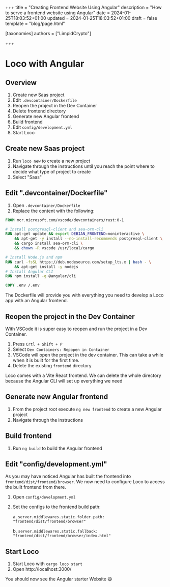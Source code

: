 +++
title = "Creating Frontend Website Using Angular"
description = "How to serve a frontend website using Angular"
date = 2024-01-25T18:03:52+01:00
updated = 2024-01-25T18:03:52+01:00
draft = false
template = "blog/page.html"

[taxonomies]
authors = ["LimpidCrypto"]

+++
# Loco with Angular

## Overview

1. Create new Saas project
2. Edit `.devcontainer/Dockerfile`
3. Reopen the project in the Dev Container
4. Delete frontend directory
5. Generate new Angular frontend
6. Build frontend
7. Edit `config/development.yml`
8. Start Loco

## Create new Saas project

1. Run `loco new` to create a new project
2. Navigate through the instructions until you reach the point where to decide what type of project to create
3. Select "Saas"

## Edit ".devcontainer/Dockerfile"

1. Open `.devcontainer/Dockerfile`
2. Replace the content with the following:

```Dockerfile
FROM mcr.microsoft.com/vscode/devcontainers/rust:0-1

# Install postgresql-client and sea-orm-cli
RUN apt-get update && export DEBIAN_FRONTEND=noninteractive \
    && apt-get -y install --no-install-recommends postgresql-client \
    && cargo install sea-orm-cli \
    && chown -R vscode /usr/local/cargo

# Install Node.js and npm
RUN curl -fsSL https://deb.nodesource.com/setup_lts.x | bash - \
    && apt-get install -y nodejs
# Install Angular CLI
RUN npm install -g @angular/cli

COPY .env /.env
```

The Dockerfile will provide you with everything you need to develop a Loco app with an Angular frontend.

## Reopen the project in the Dev Container

With VSCode it is super easy to reopen and run the project in a Dev Container.

1. Press `Crtl + Shift + P`
2. Select `Dev Containers: Repopen in Container`
3. VSCode will open the project in the dev container. This can take a while when it is built for the first time.
4. Delete the existing `frontend` directory

Loco comes with a Vite React frontend. We can delete the whole directory because the Angular CLI will set up everything we need

## Generate new Angular frontend

1. From the project root execute `ng new frontend` to create a new Angular project
2. Navigate through the instructions

## Build frontend

1. Run `ng build` to build the Angular frontend

## Edit "config/development.yml"

As you may have noticed Angular has built the frontend into `frontend/dist/frontend/browser`. We now need to configure Loco to access the built frontend from there.

1. Open `config/development.yml`
2. Set the configs to the frontend build path:

   a. `server.middlewares.static.folder.path: "frontend/dist/frontend/browser"`

   b. `server.middlewares.static.fallback: "frontend/dist/frontend/browser/index.html"`

## Start Loco

1. Start Loco with `cargo loco start`
2. Open http://localhost:3000/

You should now see the Angular starter Website :smile: